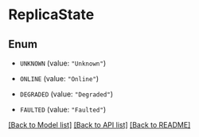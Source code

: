 # ReplicaState

## Enum


* `UNKNOWN` (value: `"Unknown"`)

* `ONLINE` (value: `"Online"`)

* `DEGRADED` (value: `"Degraded"`)

* `FAULTED` (value: `"Faulted"`)


[[Back to Model list]](../README.md#documentation-for-models) [[Back to API list]](../README.md#documentation-for-api-endpoints) [[Back to README]](../README.md)


